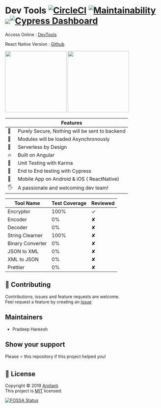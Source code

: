 # Dev Tools [![CircleCI](https://circleci.com/gh/Aroliant/DevTools.svg?style=svg)](https://circleci.com/gh/Aroliant/DevTools) [![Maintainability](https://api.codeclimate.com/v1/badges/471981e7cfb7c53496d0/maintainability)](https://codeclimate.com/github/Aroliant/DevTools/maintainability) <a href="https://codeclimate.com/github/Aroliant/DevTools/test_coverage"><img src="https://api.codeclimate.com/v1/badges/471981e7cfb7c53496d0/test_coverage" /></a>[![Cypress Dashboard](https://img.shields.io/badge/cypress-dashboard-brightgreen.svg)](https://dashboard.cypress.io/#/projects/m7moj7/runs)

Access Online  : [DevTools](https://tools.aroliant.com)

React Native Version : [Github](https://github.com/Aroliant/DevTools.ReactNative)

<a href="https://itunes.apple.com/us/app/dev-tools/id"><img src="http://i.imgur.com/7IxtMV0.png" width="200"/></a>
<a href="https://play.google.com/store/apps/details?id="><img src="http://i.imgur.com/pxFfB0S.png" width="200"/></a>


|    | Features                                       |
|----|------------------------------------------------|
| 🔑 | Purely Secure, Nothing will be sent to backend |
| 🚀 | Modules will be loaded Asynchronously          |
| 🔧 | Serverless by Design                           |
| 🔥 | Built on Angular                               |
| 🔌 | Unit Testing with Karma                        |
| 💯 | End to End testing with Cypress                |
| 📱 | Mobile App on Android & iOS ( ReactNative)     |
| 🖐 | A passionate and welcoming dev team!           |


| Tool Name        | Test Coverage | Reviewed |
|------------------|---------------|----------|
| Encryptor        | 100%          | ✓        |
| Encoder          | 0%            | ✘        |
| Decoder          | 0%            | ✘        |
| String Clearner  | 100%          | ✘        |
| Binary Converter | 0%            | ✘        |
| JSON to XML      | 0%            | ✘        |
| XML to JSON      | 0%            | ✘        |
| Prettier         | 0%            | ✘        |

## 🤝 Contributing

Contributions, issues and feature requests are welcome.<br />
Feel request a feature by creating an [Issue](https://github.com/Aroliant/DevTools/issues)

## Maintainers

* Pradeep Hareesh

## Show your support

Please ⭐️ this repository if this project helped you!

## 📝 License

Copyright © 2019 [Aroliant](https://github.com/aroliant).<br />
This project is [MIT](https://github.com/Aroliant/DevTools/blob/master/LICENSE) licensed.

[![FOSSA Status](https://app.fossa.com/api/projects/git%2Bgithub.com%2FAroliant%2FDevTools.svg?type=large)](https://app.fossa.com/projects/git%2Bgithub.com%2FAroliant%2FDevTools?ref=badge_large)
